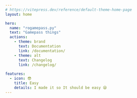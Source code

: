 ```yaml
---
# https://vitepress.dev/reference/default-theme-home-page
layout: home

hero:
  name: "rogamepass.py"
  text: "Gamepass things"
  actions:
    - theme: brand
      text: Documentation
      link: /documentation/
    - theme: alt
      text: Changelog
      link: /changelog/
    
features:
  - icon: 😎
    title: Easy
    details: I made it so It should be easy 😪
---
```

